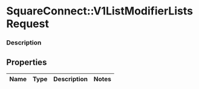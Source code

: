 # SquareConnect::V1ListModifierListsRequest

### Description



## Properties
Name | Type | Description | Notes
------------ | ------------- | ------------- | -------------



